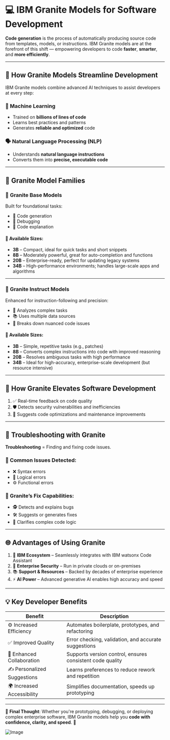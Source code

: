 # 💻 IBM Granite Models for Software Development

**Code generation** is the process of automatically producing source code from templates, models, or instructions. IBM Granite models are at the forefront of this shift — empowering developers to code **faster**, **smarter**, and **more efficiently**.

---

## 🧠 How Granite Models Streamline Development

IBM Granite models combine advanced AI techniques to assist developers at every step:

### 🤖 Machine Learning
- Trained on **billions of lines of code**
- Learns best practices and patterns
- Generates **reliable and optimized** code

### 🗣️ Natural Language Processing (NLP)
- Understands **natural language instructions**
- Converts them into **precise, executable code**

---

## 🧱 Granite Model Families

### 🧩 **Granite Base Models**
Built for foundational tasks:
- 🔧 Code generation
- 🐞 Debugging
- 📖 Code explanation

#### 🔢 Available Sizes:
- **3B** – Compact, ideal for quick tasks and short snippets
- **8B** – Moderately powerful, great for auto-completion and functions
- **20B** – Enterprise-ready, perfect for updating legacy systems
- **34B** – High-performance environments; handles large-scale apps and algorithms

---

### 📏 **Granite Instruct Models**
Enhanced for instruction-following and precision:
- 🧠 Analyzes complex tasks
- 📚 Uses multiple data sources
- 🧩 Breaks down nuanced code issues

#### 🔢 Available Sizes:
- **3B** – Simple, repetitive tasks (e.g., patches)
- **8B** – Converts complex instructions into code with improved reasoning
- **20B** – Resolves ambiguous tasks with high performance
- **34B** – Ideal for high-accuracy, enterprise-scale development (but resource intensive)

---

## 🚀 How Granite Elevates Software Development

1. ✅ Real-time feedback on code quality
2. 🛡️ Detects security vulnerabilities and inefficiencies
3. 🔧 Suggests code optimizations and maintenance improvements

---

## 🔧 Troubleshooting with Granite

**Troubleshooting** = Finding and fixing code issues.

### 🧰 Common Issues Detected:
- ❌ Syntax errors
- 🔁 Logical errors
- ⚙️ Functional errors

### 🧠 Granite’s Fix Capabilities:
- 🕵️ Detects and explains bugs
- 🛠️ Suggests or generates fixes
- 📘 Clarifies complex code logic

---

## 🌐 Advantages of Using Granite

1. 🧩 **IBM Ecosystem** – Seamlessly integrates with IBM watsonx Code Assistant
2. 🏢 **Enterprise Security** – Run in private clouds or on-premises
3. 📚 **Support & Resources** – Backed by decades of enterprise experience
4. ⚡ **AI Power** – Advanced generative AI enables high accuracy and speed

---

## 💡 Key Developer Benefits

| Benefit                | Description                                                  |
|------------------------|--------------------------------------------------------------|
| ⚙️ Increased Efficiency | Automates boilerplate, prototypes, and refactoring          |
| ✅ Improved Quality     | Error checking, validation, and accurate suggestions         |
| 👥 Enhanced Collaboration | Supports version control, ensures consistent code quality  |
| ✍️ Personalized Suggestions | Learns preferences to reduce rework and repetition        |
| 🌍 Increased Accessibility | Simplifies documentation, speeds up prototyping           |

---

📌 **Final Thought**: Whether you're prototyping, debugging, or deploying complex enterprise software, IBM Granite models help you **code with confidence, clarity, and speed**. 💪

![Image](https://github.com/user-attachments/assets/8e65abbd-dc5b-4db2-8054-56a360a496ff)
